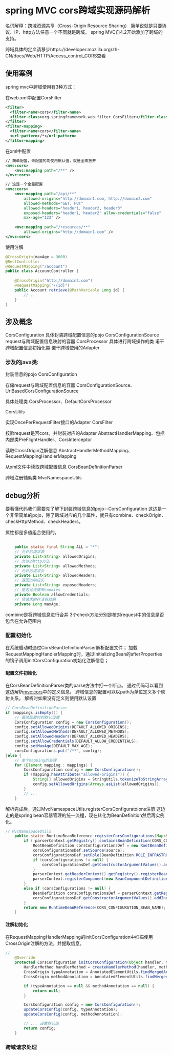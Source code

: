 # spring MVC cors跨域实现源码解析

名词解释：跨域资源共享（Cross-Origin Resource Sharing）
简单说就是只要协议、IP、http方法任意一个不同就是跨域。
spring MVC自4.2开始添加了跨域的支持。

跨域具体的定义请移步https://developer.mozilla.org/zh-CN/docs/Web/HTTP/Access_control_CORS查看

## 使用案例

spring mvc中跨域使用有3种方式：

在web.xml中配置CorsFilter
```xml
<filter>
  <filter-name>cors</filter-name>
  <filter-class>org.springframework.web.filter.CorsFilter</filter-class>
</filter>
<filter-mapping>
  <filter-name>cors</filter-name>
  <url-pattern>/*</url-pattern>
</filter-mapping>
```

在xml中配置
```xml
// 简单配置，未配置的均使用默认值，就是全面放开
<mvc:cors>  
    <mvc:mapping path="/**" />  
</mvc:cors> 

// 这是一个全量配置
<mvc:cors>  
    <mvc:mapping path="/api/**"  
        allowed-origins="http://domain1.com, http://domain2.com"  
        allowed-methods="GET, PUT"  
        allowed-headers="header1, header2, header3"  
        exposed-headers="header1, header2" allow-credentials="false"  
        max-age="123" />  
  
    <mvc:mapping path="/resources/**"  
        allowed-origins="http://domain1.com" />  
</mvc:cors>  
```

使用注解
```java
@CrossOrigin(maxAge = 3600)  
@RestController  
@RequestMapping("/account")  
public class AccountController {  
  
    @CrossOrigin("http://domain2.com")  
    @RequestMapping("/{id}")  
    public Account retrieve(@PathVariable Long id) {  
        // ...  
    }  
}  
```

## 涉及概念
CorsConfiguration 具体封装跨域配置信息的pojo
CorsConfigurationSource request与跨域配置信息映射的容器
CorsProcessor 具体进行跨域操作的类
诺干跨域配置信息初始化类
诺干跨域使用的Adapter

### 涉及的java类:
封装信息的pojo
CorsConfiguration

存储request与跨域配置信息的容器
CorsConfigurationSource、UrlBasedCorsConfigurationSource

具体处理类
CorsProcessor、DefaultCorsProcessor

CorsUtils

实现OncePerRequestFilter接口的Adapter
CorsFilter

校验request是否cors，并封装对应的Adapter
AbstractHandlerMapping、包括内部类PreFlightHandler、CorsInterceptor

读取CrossOrigin注解信息
AbstractHandlerMethodMapping、RequestMappingHandlerMapping

从xml文件中读取跨域配置信息
CorsBeanDefinitionParser

跨域注册辅助类
MvcNamespaceUtils


## debug分析

要看懂代码我们需要先了解下封装跨域信息的pojo--CorsConfiguration
这边是一个非常简单的pojo，除了跨域对应的几个属性，就只有combine、checkOrigin、checkHttpMethod、checkHeaders。

属性都是多值组合使用的。
```java
	
	public static final String ALL = "*";
	// 允许的请求源
	private List<String> allowedOrigins;
	// 允许的http方法
	private List<String> allowedMethods;
	// 允许的请求头
	private List<String> allowedHeaders;
	// 返回的响应头
	private List<String> exposedHeaders;
	// 是否允许携带cookies
	private Boolean allowCredentials;
	// 预请求的存活有效期
	private Long maxAge;
```

combine是将跨域信息进行合并
3个check方法分别是核对request中的信息是否包含在允许范围内

### 配置初始化

在系统启动时通过CorsBeanDefinitionParser解析配置文件；
加载RequestMappingHandlerMapping时，通过InitializingBean的afterProperties的钩子调用initCorsConfiguration初始化注解信息；

#### 配置文件初始化
在CorsBeanDefinitionParser类的parse方法中打一个断点。
通过代码可以看到这边解析<mvc:cors>中的定义信息。
跨域信息的配置可以以path为单位定义多个映射关系。
解析时如果没有定义则使用默认设置
```java
// CorsBeanDefinitionParser
if (mappings.isEmpty()) {
	// 最简配置时的默认设置
	CorsConfiguration config = new CorsConfiguration();
	config.setAllowedOrigins(DEFAULT_ALLOWED_ORIGINS);
	config.setAllowedMethods(DEFAULT_ALLOWED_METHODS);
	config.setAllowedHeaders(DEFAULT_ALLOWED_HEADERS);
	config.setAllowCredentials(DEFAULT_ALLOW_CREDENTIALS);
	config.setMaxAge(DEFAULT_MAX_AGE);
	corsConfigurations.put("/**", config);
}else {
	// 单个mapping的处理
	for (Element mapping : mappings) {
		CorsConfiguration config = new CorsConfiguration();
		if (mapping.hasAttribute("allowed-origins")) {
			String[] allowedOrigins = StringUtils.tokenizeToStringArray(mapping.getAttribute("allowed-origins"), ",");
			config.setAllowedOrigins(Arrays.asList(allowedOrigins));
		}
		// ...
	}
```

解析完成后，通过MvcNamespaceUtils.registerCorsConfiguratoions注册
这边走的是spring bean容器管理的统一流程，现在转化为BeanDefinition然后再实例化。
```java
// MvcNamespaceUtils
	public static RuntimeBeanReference registerCorsConfigurations(Map<String, CorsConfiguration> corsConfigurations, ParserContext parserContext, Object source) {
		if (!parserContext.getRegistry().containsBeanDefinition(CORS_CONFIGURATION_BEAN_NAME)) {
			RootBeanDefinition corsConfigurationsDef = new RootBeanDefinition(LinkedHashMap.class);
			corsConfigurationsDef.setSource(source);
			corsConfigurationsDef.setRole(BeanDefinition.ROLE_INFRASTRUCTURE);
			if (corsConfigurations != null) {
				corsConfigurationsDef.getConstructorArgumentValues().addIndexedArgumentValue(0, corsConfigurations);
			}
			parserContext.getReaderContext().getRegistry().registerBeanDefinition(CORS_CONFIGURATION_BEAN_NAME, corsConfigurationsDef);
			parserContext.registerComponent(new BeanComponentDefinition(corsConfigurationsDef, CORS_CONFIGURATION_BEAN_NAME));
		}
		else if (corsConfigurations != null) {
			BeanDefinition corsConfigurationsDef = parserContext.getRegistry().getBeanDefinition(CORS_CONFIGURATION_BEAN_NAME);
			corsConfigurationsDef.getConstructorArgumentValues().addIndexedArgumentValue(0, corsConfigurations);
		}
		return new RuntimeBeanReference(CORS_CONFIGURATION_BEAN_NAME);
	}
```

#### 注解初始化
在RequestMappingHandlerMapping的initCorsConfiguration中扫描使用CrossOrigin注解的方法，并提取信息。
```java
//
	@Override
	protected CorsConfiguration initCorsConfiguration(Object handler, Method method, RequestMappingInfo mappingInfo) {
		HandlerMethod handlerMethod = createHandlerMethod(handler, method);
		CrossOrigin typeAnnotation = AnnotatedElementUtils.findMergedAnnotation(handlerMethod.getBeanType(), CrossOrigin.class);
		CrossOrigin methodAnnotation = AnnotatedElementUtils.findMergedAnnotation(method, CrossOrigin.class);

		if (typeAnnotation == null && methodAnnotation == null) {
			return null;
		}

		CorsConfiguration config = new CorsConfiguration();
		updateCorsConfig(config, typeAnnotation);
		updateCorsConfig(config, methodAnnotation);

		// ... 设置默认值
		return config;
	}	
```

### 跨域请求处理



